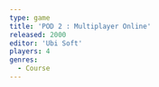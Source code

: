 ```yaml
---
type: game
title: 'POD 2 : Multiplayer Online'
released: 2000
editor: 'Ubi Soft'
players: 4
genres:
  - Course
---
```


